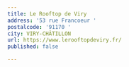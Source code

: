 ```yaml
---
title: Le Rooftop de Viry
address: '53 rue Francoeur '
postalcode: '91170 '
city: VIRY-CHÂTILLON
url: https://www.lerooftopdeviry.fr/
published: false

---
```


